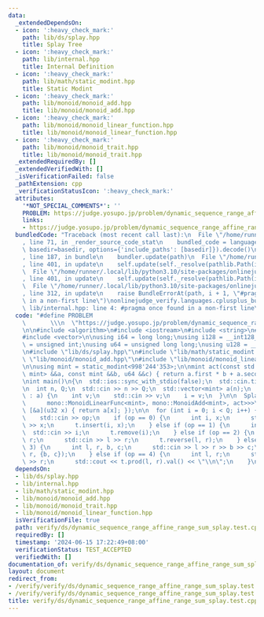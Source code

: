```yaml
---
data:
  _extendedDependsOn:
  - icon: ':heavy_check_mark:'
    path: lib/ds/splay.hpp
    title: Splay Tree
  - icon: ':heavy_check_mark:'
    path: lib/internal.hpp
    title: Internal Definition
  - icon: ':heavy_check_mark:'
    path: lib/math/static_modint.hpp
    title: Static Modint
  - icon: ':heavy_check_mark:'
    path: lib/monoid/monoid_add.hpp
    title: lib/monoid/monoid_add.hpp
  - icon: ':heavy_check_mark:'
    path: lib/monoid/monoid_linear_function.hpp
    title: lib/monoid/monoid_linear_function.hpp
  - icon: ':heavy_check_mark:'
    path: lib/monoid/monoid_trait.hpp
    title: lib/monoid/monoid_trait.hpp
  _extendedRequiredBy: []
  _extendedVerifiedWith: []
  _isVerificationFailed: false
  _pathExtension: cpp
  _verificationStatusIcon: ':heavy_check_mark:'
  attributes:
    '*NOT_SPECIAL_COMMENTS*': ''
    PROBLEM: https://judge.yosupo.jp/problem/dynamic_sequence_range_affine_range_sum
    links:
    - https://judge.yosupo.jp/problem/dynamic_sequence_range_affine_range_sum
  bundledCode: "Traceback (most recent call last):\n  File \"/home/runner/.local/lib/python3.10/site-packages/onlinejudge_verify/documentation/build.py\"\
    , line 71, in _render_source_code_stat\n    bundled_code = language.bundle(stat.path,\
    \ basedir=basedir, options={'include_paths': [basedir]}).decode()\n  File \"/home/runner/.local/lib/python3.10/site-packages/onlinejudge_verify/languages/cplusplus.py\"\
    , line 187, in bundle\n    bundler.update(path)\n  File \"/home/runner/.local/lib/python3.10/site-packages/onlinejudge_verify/languages/cplusplus_bundle.py\"\
    , line 401, in update\n    self.update(self._resolve(pathlib.Path(included), included_from=path))\n\
    \  File \"/home/runner/.local/lib/python3.10/site-packages/onlinejudge_verify/languages/cplusplus_bundle.py\"\
    , line 401, in update\n    self.update(self._resolve(pathlib.Path(included), included_from=path))\n\
    \  File \"/home/runner/.local/lib/python3.10/site-packages/onlinejudge_verify/languages/cplusplus_bundle.py\"\
    , line 312, in update\n    raise BundleErrorAt(path, i + 1, \"#pragma once found\
    \ in a non-first line\")\nonlinejudge_verify.languages.cplusplus_bundle.BundleErrorAt:\
    \ lib/internal.hpp: line 4: #pragma once found in a non-first line\n"
  code: "#define PROBLEM                                                         \
    \       \\\n  \"https://judge.yosupo.jp/problem/dynamic_sequence_range_affine_range_sum\"\
    \n\n#include <algorithm>\n#include <iostream>\n#include <string>\n#include <tuple>\n\
    #include <vector>\n\nusing i64 = long long;\nusing i128 = __int128_t;\nusing u32\
    \ = unsigned int;\nusing u64 = unsigned long long;\nusing u128 = __uint128_t;\n\
    \n#include \"lib/ds/splay.hpp\"\n#include \"lib/math/static_modint.hpp\"\n#include\
    \ \"lib/monoid/monoid_add.hpp\"\n#include \"lib/monoid/monoid_linear_function.hpp\"\
    \n\nusing mint = static_modint<998'244'353>;\n\nmint act(const std::pair<mint,\
    \ mint> &&a, const mint &&b, u64 &&c) { return a.first * b + a.second * c; }\n\
    \nint main()\n{\n  std::ios::sync_with_stdio(false);\n  std::cin.tie(nullptr);\n\
    \n  int n, Q;\n  std::cin >> n >> Q;\n  std::vector<mint> a(n);\n  for (auto &i\
    \ : a) {\n    int v;\n    std::cin >> v;\n    i = v;\n  }\n\n  Splay<mono::BidirActedMonoidTrait<mono::ActedMonoidTrait<\n\
    \      mono::MonoidLinearFunc<mint>, mono::MonoidAdd<mint>, act>>>\n      t(n,\
    \ [&a](u32 x) { return a[x]; });\n\n  for (int i = 0; i < Q; i++) {\n    int op;\n\
    \    std::cin >> op;\n    if (op == 0) {\n      int i, x;\n      std::cin >> i\
    \ >> x;\n      t.insert(i, x);\n    } else if (op == 1) {\n      int i;\n    \
    \  std::cin >> i;\n      t.remove(i);\n    } else if (op == 2) {\n      int l,\
    \ r;\n      std::cin >> l >> r;\n      t.reverse(l, r);\n    } else if (op ==\
    \ 3) {\n      int l, r, b, c;\n      std::cin >> l >> r >> b >> c;\n      t.apply(l,\
    \ r, {b, c});\n    } else if (op == 4) {\n      int l, r;\n      std::cin >> l\
    \ >> r;\n      std::cout << t.prod(l, r).val() << \"\\n\";\n    }\n  }\n}\n"
  dependsOn:
  - lib/ds/splay.hpp
  - lib/internal.hpp
  - lib/math/static_modint.hpp
  - lib/monoid/monoid_add.hpp
  - lib/monoid/monoid_trait.hpp
  - lib/monoid/monoid_linear_function.hpp
  isVerificationFile: true
  path: verify/ds/dynamic_sequence_range_affine_range_sum_splay.test.cpp
  requiredBy: []
  timestamp: '2024-06-15 17:22:49+08:00'
  verificationStatus: TEST_ACCEPTED
  verifiedWith: []
documentation_of: verify/ds/dynamic_sequence_range_affine_range_sum_splay.test.cpp
layout: document
redirect_from:
- /verify/verify/ds/dynamic_sequence_range_affine_range_sum_splay.test.cpp
- /verify/verify/ds/dynamic_sequence_range_affine_range_sum_splay.test.cpp.html
title: verify/ds/dynamic_sequence_range_affine_range_sum_splay.test.cpp
---
```

